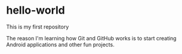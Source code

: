 # hello-world
This is my first repository

The reason I'm learning how Git and GitHub works is to start creating Android applications and other fun projects.

